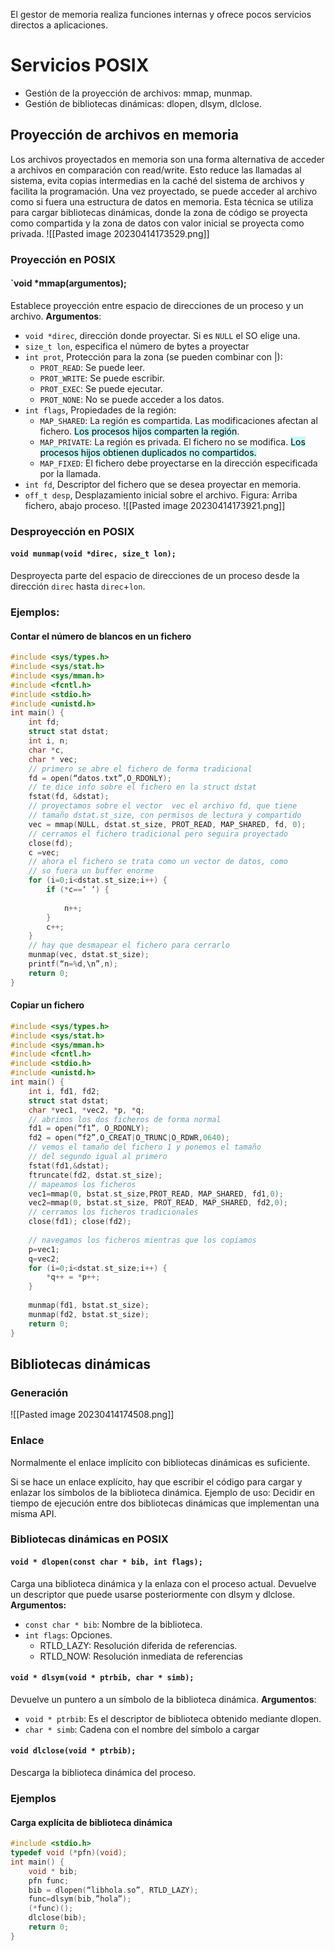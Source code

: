El gestor de memoria realiza funciones internas y ofrece pocos servicios directos a aplicaciones. 
# Servicios POSIX
- Gestión de la proyección de archivos: mmap, munmap.
- Gestión de bibliotecas dinámicas: dlopen, dlsym, dlclose.

## Proyección de archivos en memoria
Los archivos proyectados en memoria son una forma alternativa de acceder a archivos en comparación con read/write. Esto reduce las llamadas al sistema, evita copias intermedias en la caché del sistema de archivos y facilita la programación. 
Una vez proyectado, se puede acceder al archivo como si fuera una estructura de datos en memoria. 
Esta técnica se utiliza para cargar bibliotecas dinámicas, donde la zona de código se proyecta como compartida y la zona de datos con valor inicial se proyecta como privada.
![[Pasted image 20230414173529.png]]
### Proyección en POSIX
#### `void *mmap(argumentos);
Establece proyección entre espacio de direcciones de un proceso y un archivo.
**Argumentos**:
- `void *direc`, dirección donde proyectar. Si es `NULL` el SO elige una.
- `size_t lon`, especifica el número de bytes a proyectar
- `int prot`, Protección para la zona (se pueden combinar con |):
	- `PROT_READ`: Se puede leer. 
	- `PROT_WRITE`: Se puede escribir. 
	- `PROT_EXEC`: Se puede ejecutar. 
	- `PROT_NONE`: No se puede acceder a los datos.
- `int flags`, Propiedades de la región:
	- `MAP_SHARED`: La región es compartida. Las modificaciones afectan al fichero. <mark style="background: #ABF7F7A6;">Los procesos hijos comparten la región</mark>. 
	- `MAP_PRIVATE`: La región es privada. El fichero no se modifica. <mark style="background: #ABF7F7A6;">Los procesos hijos obtienen duplicados no compartidos.</mark> 
	- `MAP_FIXED`: El fichero debe proyectarse en la dirección especificada por la llamada.
- `int fd`, Descriptor del fichero que se desea proyectar en memoria.
- `off_t desp`, Desplazamiento inicial sobre el archivo.
Figura: Arriba fichero, abajo proceso.
![[Pasted image 20230414173921.png]]

### Desproyección en POSIX
#### `void munmap(void *direc, size_t lon);`
Desproyecta parte del espacio de direcciones de un proceso desde la dirección ``direc`` hasta ``direc``+``lon``.

### Ejemplos:
#### Contar el número de blancos en un fichero
```c
#include <sys/types.h>
#include <sys/stat.h>
#include <sys/mman.h>
#include <fcntl.h>
#include <stdio.h>
#include <unistd.h>
int main() {
	int fd;
	struct stat dstat;
	int i, n;
	char *c,
	char * vec;
	// primero se abre el fichero de forma tradicional
	fd = open(“datos.txt”,O_RDONLY);
	// te dice info sobre el fichero en la struct dstat
	fstat(fd, &dstat);
	// proyectamos sobre el vector  vec el archivo fd, que tiene 
	// tamaño dstat.st_size, con permisos de lectura y compartido
	vec = mmap(NULL, dstat.st_size, PROT_READ, MAP_SHARED, fd, 0);
	// cerramos el fichero tradicional pero seguira proyectado
	close(fd);
	c =vec;
	// ahora el fichero se trata como un vector de datos, como
	// so fuera un buffer enorme
	for (i=0;i<dstat.st_size;i++) {
		if (*c==‘ ‘) {
			
			n++;
		}
		c++;
	}
	// hay que desmapear el fichero para cerrarlo
	munmap(vec, dstat.st_size);
	printf(“n=%d,\n”,n);
	return 0;
}
```

#### Copiar un fichero
```c
#include <sys/types.h>
#include <sys/stat.h>
#include <sys/mman.h>
#include <fcntl.h>
#include <stdio.h>
#include <unistd.h>
int main() {
	int i, fd1, fd2;
	struct stat dstat;
	char *vec1, *vec2, *p, *q;
	// abrimos los dos ficheros de forma normal
	fd1 = open(“f1”, O_RDONLY);
	fd2 = open(“f2”,O_CREAT|O_TRUNC|O_RDWR,0640);
	// vemos el tamaño del fichero 1 y ponemos el tamaño
	// del segundo igual al primero
	fstat(fd1,&dstat);
	ftruncate(fd2, dstat.st_size);
	// mapeamos los ficheros
	vec1=mmap(0, bstat.st_size,PROT_READ, MAP_SHARED, fd1,0);
	vec2=mmap(0, bstat.st_size, PROT_READ, MAP_SHARED, fd2,0);
	// cerramos los ficheros tradicionales
	close(fd1); close(fd2);
	
	// navegamos los ficheros mientras que los copiamos 
	p=vec1; 
	q=vec2;
	for (i=0;i<dstat.st_size;i++) {
		*q++ = *p++;
	}
	
	munmap(fd1, bstat.st_size);
	munmap(fd2, bstat.st_size);
	return 0;
}
```
## Bibliotecas dinámicas
### Generación
![[Pasted image 20230414174508.png]]
### Enlace
Normalmente el enlace implícito con bibliotecas dinámicas es suficiente.

Si se hace un enlace explícito, hay que escribir el código para cargar y enlazar los símbolos de la biblioteca dinámica. Ejemplo de uso: Decidir en tiempo de ejecución entre dos bibliotecas dinámicas que implementan una misma API.
### Bibliotecas dinámicas en POSIX

#### `void * dlopen(const char * bib, int flags);`
Carga una biblioteca dinámica y la enlaza con el proceso actual.
Devuelve un descriptor que puede usarse posteriormente con dlsym y dlclose.
**Argumentos:**
- ``const char * bib``: Nombre de la biblioteca.
- `int flags`: Opciones.
	- RTLD_LAZY: Resolución diferida de referencias.
	- RTLD_NOW: Resolución inmediata de referencias

####  `void * dlsym(void * ptrbib, char * simb);`
 Devuelve un puntero a un símbolo de la biblioteca dinámica.
 **Argumentos**:
 - `void * ptrbib`: Es el descriptor de biblioteca obtenido mediante dlopen.
 - `char * simb`: Cadena con el nombre del símbolo a cargar

#### `void dlclose(void * ptrbib);`
Descarga la biblioteca dinámica del proceso.

### Ejemplos
#### Carga explícita de biblioteca dinámica
```c
#include <stdio.h>
typedef void (*pfn)(void);
int main() {
	void * bib;
	pfn func;
	bib = dlopen(“libhola.so”, RTLD_LAZY);
	func=dlsym(bib,”hola”);
	(*func)();
	dlclose(bib);
	return 0;
}
```

